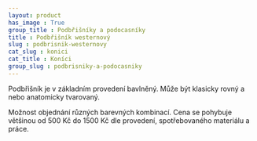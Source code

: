 ```yaml
---
layout: product
has_image : True
group_title : Podbřišníky a podocasníky
title : Podbřišník westernový
slug : podbrisnik-westernovy
cat_slug : konici
cat_title : Koníci
group_slug : podbrisniky-a-podocasniky
---
```


Podbřišník je v základním provedení bavlněný. 
Může být klasicky rovný a nebo anatomicky tvarovaný. 

Možnost objednání různých barevných kombinací.
Cena se pohybuje většinou od 500&nbsp;Kč do 1500&nbsp;Kč dle provedení,
spotřebovaného materiálu a práce.

